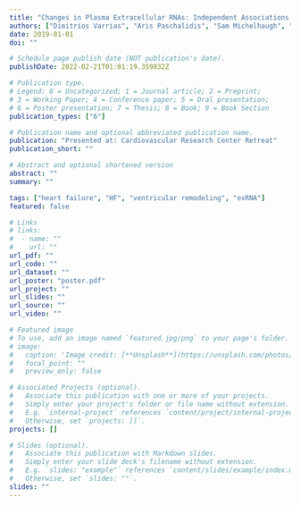 ```yaml
---
title: "Changes in Plasma Extracellular RNAs: Independent Associations with Left and Right Ventricular Reverse Remodeling"
authors: ["Dimitrios Varrias", "Aris Paschalidis", "Sam Michelhaugh", "Avash Das", "Ashish Yeri", "Aferdita Spahillari", "James Januzzi", "Ravi Shah", "Mike Silverman", "Saumya Das"]
date: 2019-01-01
doi: ""

# Schedule page publish date (NOT publication's date).
publishDate: 2022-02-21T01:01:19.359832Z

# Publication type.
# Legend: 0 = Uncategorized; 1 = Journal article; 2 = Preprint;
# 3 = Working Paper; 4 = Conference paper; 5 = Oral presentation; 
# 6 = Poster presentation; 7 = Thesis; 8 = Book; 9 = Book Section
publication_types: ["6"]

# Publication name and optional abbreviated publication name.
publication: "Presented at: Cardiovascular Research Center Retreat"
publication_short: ""

# Abstract and optional shortened version
abstract: ""
summary: ""

tags: ["heart failure", "HF", "ventricular remodeling", "exRNA"]
featured: false

# Links
# links:
#  - name: ""
#    url: ""
url_pdf: ""
url_code: ""
url_dataset: ""
url_poster: "poster.pdf"
url_project: ""
url_slides: ""
url_source: ""
url_video: ""

# Featured image
# To use, add an image named `featured.jpg/png` to your page's folder. 
# image:
#   caption: 'Image credit: [**Unsplash**](https://unsplash.com/photos/jdD8gXaTZsc)'
#   focal_point: ""
#   preview_only: false

# Associated Projects (optional).
#   Associate this publication with one or more of your projects.
#   Simply enter your project's folder or file name without extension.
#   E.g. `internal-project` references `content/project/internal-project/index.md`.
#   Otherwise, set `projects: []`.
projects: []

# Slides (optional).
#   Associate this publication with Markdown slides.
#   Simply enter your slide deck's filename without extension.
#   E.g. `slides: "example"` references `content/slides/example/index.md`.
#   Otherwise, set `slides: ""`.
slides: ""
---
```

